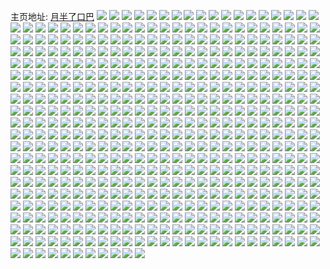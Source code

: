 主页地址: [月半了口巴](https://weibo.com/u/3217355702) 
![](https://wx4.sinaimg.cn/mw2000/bfc4f3b6ly1h9qj0pseq1j226f2wmx6r.jpg) 
![](https://wx4.sinaimg.cn/mw2000/bfc4f3b6ly1h9qj0bep7bj227k2yi1l0.jpg) 
![](https://wx4.sinaimg.cn/mw2000/bfc4f3b6ly1h9qj0ilsmkj223q2sznpf.jpg) 
![](https://wx4.sinaimg.cn/mw2000/bfc4f3b6ly1h9qj0uej9rj21xu2ldqv6.jpg) 
![](https://wx4.sinaimg.cn/mw2000/bfc4f3b6ly1h9pnjtxvplj22c03407wj.jpg) 
![](https://wx4.sinaimg.cn/mw2000/bfc4f3b6ly1h9m6dv9xklj22412td4qq.jpg) 
![](https://wx4.sinaimg.cn/mw2000/bfc4f3b6ly1h9m6du1yuwj22c02c0x6q.jpg) 
![](https://wx4.sinaimg.cn/mw2000/bfc4f3b6ly1h96za71wt4j22c0340npf.jpg) 
![](https://wx4.sinaimg.cn/mw2000/bfc4f3b6ly1h96za8ez8yj222b2r3u0x.jpg) 
![](https://wx4.sinaimg.cn/mw2000/bfc4f3b6ly1h96za7r7nbj21wy1wyhdt.jpg) 
![](https://wx4.sinaimg.cn/mw2000/bfc4f3b6ly1h96za9dysjj22c0340u0y.jpg) 
![](https://wx4.sinaimg.cn/mw2000/bfc4f3b6ly1h93l19wba2j228i2zd7wi.jpg) 
![](https://wx4.sinaimg.cn/mw2000/bfc4f3b6ly1h904emowpyj21tc2f5qv5.jpg) 
![](https://wx4.sinaimg.cn/mw2000/bfc4f3b6ly1h904eqp4xcj21iw216x6p.jpg) 
![](https://wx4.sinaimg.cn/mw2000/bfc4f3b6ly1h904es0zh0j22852yvkjm.jpg) 
![](https://wx4.sinaimg.cn/mw2000/bfc4f3b6ly1h904eod7awj21ah1pzkjl.jpg) 
![](https://wx4.sinaimg.cn/mw2000/bfc4f3b6ly1h904en91roj21oa28d1ii.jpg) 
![](https://wx4.sinaimg.cn/mw2000/bfc4f3b6ly1h904eljfgvj22c0340kjm.jpg) 
![](https://wx4.sinaimg.cn/mw2000/bfc4f3b6ly1h904epb1avj223l2sse82.jpg) 
![](https://wx4.sinaimg.cn/mw2000/bfc4f3b6ly1h904er3p5cj20yv0yvgwt.jpg) 
![](https://wx4.sinaimg.cn/mw2000/bfc4f3b6ly1h904et84f8j22672w9npe.jpg) 
![](https://wx4.sinaimg.cn/mw2000/bfc4f3b6ly1h8z12xncamj21yu2mgnpe.jpg) 
![](https://wx4.sinaimg.cn/mw2000/bfc4f3b6ly1h8z12wo2drj22c0340b2c.jpg) 
![](https://wx4.sinaimg.cn/mw2000/bfc4f3b6ly1h8z13du8roj22c02c0b2a.jpg) 
![](https://wx4.sinaimg.cn/mw2000/bfc4f3b6ly1h8z13cxzpcj22c0340kjm.jpg) 
![](https://wx4.sinaimg.cn/mw2000/bfc4f3b6ly1h8xwrmuftoj229r310kjn.jpg) 
![](https://wx4.sinaimg.cn/mw2000/bfc4f3b6ly1h8xwrqaydaj22732xgkjm.jpg) 
![](https://wx4.sinaimg.cn/mw2000/bfc4f3b6ly1h8xwrio6voj21l22437wh.jpg) 
![](https://wx4.sinaimg.cn/mw2000/bfc4f3b6ly1h8xwrt8w0xj225a2v27wi.jpg) 
![](https://wx4.sinaimg.cn/mw2000/bfc4f3b6ly1h8wadfnjb4j226y2x9kjo.jpg) 
![](https://wx4.sinaimg.cn/mw2000/bfc4f3b6ly1h8waeynp6sj228q2znu11.jpg) 
![](https://wx4.sinaimg.cn/mw2000/bfc4f3b6ly1h8wadp4b9rj227a2xpe84.jpg) 
![](https://wx4.sinaimg.cn/mw2000/bfc4f3b6ly1h8wadgs1rbj226x2x8e83.jpg) 
![](https://wx4.sinaimg.cn/mw2000/bfc4f3b6ly1h8wadnpzzfj228k2zf7wk.jpg) 
![](https://wx4.sinaimg.cn/mw2000/bfc4f3b6ly1h8wadhn3yvj223d2shu0x.jpg) 
![](https://wx4.sinaimg.cn/mw2000/bfc4f3b6ly1h8u96exfigj21tr2fo1ky.jpg) 
![](https://wx4.sinaimg.cn/mw2000/bfc4f3b6ly1h8u96gbjswj22c0340kjn.jpg) 
![](https://wx4.sinaimg.cn/mw2000/bfc4f3b6ly1h8u96lrr4xj21we2j7x6p.jpg) 
![](https://wx4.sinaimg.cn/mw2000/bfc4f3b6ly1h8u96j7hvjj21nj27dx6p.jpg) 
![](https://wx4.sinaimg.cn/mw2000/bfc4f3b6ly1h8u96ihd7kj222l2rh7wh.jpg) 
![](https://wx4.sinaimg.cn/mw2000/bfc4f3b6ly1h8u96hnc5kj22c0340kjn.jpg) 
![](https://wx4.sinaimg.cn/mw2000/bfc4f3b6ly1h8u96kubv2j22c03401l1.jpg) 
![](https://wx4.sinaimg.cn/mw2000/bfc4f3b6ly1h8u96o8ynyj21zv2ntnpe.jpg) 
![](https://wx4.sinaimg.cn/mw2000/bfc4f3b6ly1h8u96p545fj22c0340npe.jpg) 
![](https://wx4.sinaimg.cn/mw2000/bfc4f3b6ly1h8qfafj2fnj226d2wh1ky.jpg) 
![](https://wx4.sinaimg.cn/mw2000/bfc4f3b6ly1h8qf7g6l8dj22102pcu0x.jpg) 
![](https://wx4.sinaimg.cn/mw2000/bfc4f3b6ly1h8qf7hexrbj225a2v1qv5.jpg) 
![](https://wx4.sinaimg.cn/mw2000/bfc4f3b6ly1h8qfaddjurj225w2vv7wj.jpg) 
![](https://wx4.sinaimg.cn/mw2000/bfc4f3b6ly1h8qfa3mp2yj225b2v2hdt.jpg) 
![](https://wx4.sinaimg.cn/mw2000/bfc4f3b6ly1h8qfa8eelpj22c0340u0y.jpg) 
![](https://wx4.sinaimg.cn/mw2000/bfc4f3b6ly1h8qfa9uhuij226p2wxhdt.jpg) 
![](https://wx4.sinaimg.cn/mw2000/bfc4f3b6ly1h8qf7dsb4mj225s2vq4qq.jpg) 
![](https://wx4.sinaimg.cn/mw2000/bfc4f3b6ly1h8qf7a7yjhj22c0340e81.jpg) 
![](https://wx4.sinaimg.cn/mw2000/bfc4f3b6ly1h8qfailu74j225e2v7npd.jpg) 
![](https://wx4.sinaimg.cn/mw2000/bfc4f3b6ly1h8qfa5oc4pj22782xmu0x.jpg) 
![](https://wx4.sinaimg.cn/mw2000/bfc4f3b6ly1h8qfagwhctj21ih20mb29.jpg) 
![](https://wx4.sinaimg.cn/mw2000/bfc4f3b6ly1h8ol5yeefuj22c03401ky.jpg) 
![](https://wx4.sinaimg.cn/mw2000/bfc4f3b6ly1h8nj6updfxj22792xox6q.jpg) 
![](https://wx4.sinaimg.cn/mw2000/bfc4f3b6ly1h8nj6wonjbj22c0340b2b.jpg) 
![](https://wx4.sinaimg.cn/mw2000/bfc4f3b6ly1h8nj70dnxwj22c03407wj.jpg) 
![](https://wx4.sinaimg.cn/mw2000/bfc4f3b6ly1h8nj6yg30kj227o2y8e82.jpg) 
![](https://wx4.sinaimg.cn/mw2000/bfc4f3b6ly1h8nj6sviksj22122pe1ky.jpg) 
![](https://wx4.sinaimg.cn/mw2000/bfc4f3b6ly1h8mwrg73lpj22c03407wh.jpg) 
![](https://wx4.sinaimg.cn/mw2000/bfc4f3b6ly1h8mwrfhskfj222m2rh7wh.jpg) 
![](https://wx4.sinaimg.cn/mw2000/bfc4f3b6ly1h8mwre1busj21zn2ni1kx.jpg) 
![](https://wx4.sinaimg.cn/mw2000/bfc4f3b6ly1h8mwrequ2gj22122pg7wh.jpg) 
![](https://wx4.sinaimg.cn/mw2000/bfc4f3b6ly1h8k2kx57ngj21yf2m64qr.jpg) 
![](https://wx4.sinaimg.cn/mw2000/bfc4f3b6ly1h8k2kykr8kj22682wau0y.jpg) 
![](https://wx4.sinaimg.cn/mw2000/bfc4f3b6ly1h8k2kvbqlkj21t62f6u0y.jpg) 
![](https://wx4.sinaimg.cn/mw2000/bfc4f3b6ly1h8k2jqu31rj225t2vex6b.jpg) 
![](https://wx4.sinaimg.cn/mw2000/bfc4f3b6ly1h8k2k3p3wvj22722xj4qt.jpg) 
![](https://wx4.sinaimg.cn/mw2000/bfc4f3b6ly1h8k2kzzhxij225v2vunpf.jpg) 
![](https://wx4.sinaimg.cn/mw2000/bfc4f3b6ly1h8isosf8bpj229930chdt.jpg) 
![](https://wx4.sinaimg.cn/mw2000/bfc4f3b6ly1h8isorey1gj222p2rmnpd.jpg) 
![](https://wx4.sinaimg.cn/mw2000/bfc4f3b6ly1h8isou7hgvj22622w3e81.jpg) 
![](https://wx4.sinaimg.cn/mw2000/bfc4f3b6ly1h8isov9zydj223v2t51ky.jpg) 
![](https://wx4.sinaimg.cn/mw2000/bfc4f3b6ly1h8isom9uftj22c03404qq.jpg) 
![](https://wx4.sinaimg.cn/mw2000/bfc4f3b6ly1h8isokmapoj224a2tp4qq.jpg) 
![](https://wx4.sinaimg.cn/mw2000/bfc4f3b6ly1h8isotczfmj21wa2j14qp.jpg) 
![](https://wx4.sinaimg.cn/mw2000/bfc4f3b6ly1h8isopzb61j222e2r7kjm.jpg) 
![](https://wx4.sinaimg.cn/mw2000/bfc4f3b6ly1h8isowbbi4j22c03401kx.jpg) 
![](https://wx4.sinaimg.cn/mw2000/bfc4f3b6ly1h8isooaaifj21yw2mjb29.jpg) 
![](https://wx4.sinaimg.cn/mw2000/bfc4f3b6ly1h8isoxno27j22c0340npd.jpg) 
![](https://wx4.sinaimg.cn/mw2000/bfc4f3b6ly1h8isong6w5j21u82ga4qp.jpg) 
![](https://wx4.sinaimg.cn/mw2000/bfc4f3b6ly1h8h4rtyio4j227m2y54qp.jpg) 
![](https://wx4.sinaimg.cn/mw2000/bfc4f3b6ly1h8h4rwqwxdj22c03404qp.jpg) 
![](https://wx4.sinaimg.cn/mw2000/bfc4f3b6ly1h8h4rxij95j22c02c0hdt.jpg) 
![](https://wx4.sinaimg.cn/mw2000/bfc4f3b6ly1h8h4ruv4hqj223c2sg1f7.jpg) 
![](https://wx4.sinaimg.cn/mw2000/bfc4f3b6ly1h8h4rvn8tej22c03404qp.jpg) 
![](https://wx4.sinaimg.cn/mw2000/bfc4f3b6ly1h8h4ry7ba3j22c02c0kjl.jpg) 
![](https://wx4.sinaimg.cn/mw2000/bfc4f3b6ly1h8fext4f2fj21yo2m8x6p.jpg) 
![](https://wx4.sinaimg.cn/mw2000/bfc4f3b6ly1h8fexsh7voj21oz29ku0x.jpg) 
![](https://wx4.sinaimg.cn/mw2000/bfc4f3b6ly1h8dv8h9tdwj22c0340e82.jpg) 
![](https://wx4.sinaimg.cn/mw2000/bfc4f3b6ly1h8cxdexn4uj225c2v4qv6.jpg) 
![](https://wx4.sinaimg.cn/mw2000/bfc4f3b6ly1h8cxddysgwj2224224b2a.jpg) 
![](https://wx4.sinaimg.cn/mw2000/bfc4f3b6ly1h8cxdfr7uej221z2qnx6p.jpg) 
![](https://wx4.sinaimg.cn/mw2000/bfc4f3b6ly1h8cxdcyhgqj22c03407wj.jpg) 
![](https://wx4.sinaimg.cn/mw2000/bfc4f3b6ly1h8btkkl30qj22c02c0npe.jpg) 
![](https://wx4.sinaimg.cn/mw2000/bfc4f3b6ly1h8btkir7qtj22c0340u10.jpg) 
![](https://wx4.sinaimg.cn/mw2000/bfc4f3b6ly1h8aoal7lw7j22c0340kjm.jpg) 
![](https://wx4.sinaimg.cn/mw2000/bfc4f3b6ly1h8aoas0dldj22c0340u0y.jpg) 
![](https://wx4.sinaimg.cn/mw2000/bfc4f3b6ly1h8aoag89w6j22c0340x6q.jpg) 
![](https://wx4.sinaimg.cn/mw2000/bfc4f3b6ly1h8aoaosrl7j22c03407wi.jpg) 
![](https://wx4.sinaimg.cn/mw2000/bfc4f3b6ly1h8aoav77m3j223j2sqhdt.jpg) 
![](https://wx4.sinaimg.cn/mw2000/bfc4f3b6ly1h8aoax366zj22c02c0b29.jpg) 
![](https://wx4.sinaimg.cn/mw2000/bfc4f3b6ly1h879oel13kj21xb2kfhdu.jpg) 
![](https://wx4.sinaimg.cn/mw2000/bfc4f3b6ly1h879og4sn9j22282qy7wi.jpg) 
![](https://wx4.sinaimg.cn/mw2000/bfc4f3b6ly1h85p0hvcisj23402c0npe.jpg) 
![](https://wx4.sinaimg.cn/mw2000/bfc4f3b6ly1h85p0gxegdj227m2y5kjl.jpg) 
![](https://wx4.sinaimg.cn/mw2000/bfc4f3b6ly1h85p0jlp7uj22c0340e82.jpg) 
![](https://wx4.sinaimg.cn/mw2000/bfc4f3b6ly1h85p0iqkigj224f2tw4qq.jpg) 
![](https://wx4.sinaimg.cn/mw2000/bfc4f3b6ly1h85p0g2rr3j22c0340qv6.jpg) 
![](https://wx4.sinaimg.cn/mw2000/bfc4f3b6ly1h85p0l0v9sj221k2q3x6q.jpg) 
![](https://wx4.sinaimg.cn/mw2000/bfc4f3b6ly1h83c016dtnj21pe29vkjl.jpg) 
![](https://wx4.sinaimg.cn/mw2000/bfc4f3b6ly1h83c05m4ngj225e2v7u0x.jpg) 
![](https://wx4.sinaimg.cn/mw2000/bfc4f3b6ly1h83c03he4fj223m2stb29.jpg) 
![](https://wx4.sinaimg.cn/mw2000/bfc4f3b6ly1h83bzwaoijj22342s6u0x.jpg) 
![](https://wx4.sinaimg.cn/mw2000/bfc4f3b6ly1h82pq5nrydj22a631kx6p.jpg) 
![](https://wx4.sinaimg.cn/mw2000/bfc4f3b6ly1h82pq7bz8sj22c0340kjl.jpg) 
![](https://wx4.sinaimg.cn/mw2000/bfc4f3b6ly1h82pqau94aj22452tje81.jpg) 
![](https://wx4.sinaimg.cn/mw2000/bfc4f3b6ly1h82pqc3ssej229h30ne81.jpg) 
![](https://wx4.sinaimg.cn/mw2000/bfc4f3b6ly1h82ppyaa0zj221a2pp1kx.jpg) 
![](https://wx4.sinaimg.cn/mw2000/bfc4f3b6ly1h82pq9estlj22c0340x6p.jpg) 
![](https://wx4.sinaimg.cn/mw2000/bfc4f3b6ly1h82pq2g61kj21zg2n9b29.jpg) 
![](https://wx4.sinaimg.cn/mw2000/bfc4f3b6ly1h82pq1crbmj226c2wgu0x.jpg) 
![](https://wx4.sinaimg.cn/mw2000/bfc4f3b6ly1h82pq3z8svj2290300b29.jpg) 
![](https://wx4.sinaimg.cn/mw2000/bfc4f3b6ly1h82ppzhwsbj22c03401kx.jpg) 
![](https://wx4.sinaimg.cn/mw2000/bfc4f3b6ly1h82pqfbz96j229v315e81.jpg) 
![](https://wx4.sinaimg.cn/mw2000/bfc4f3b6ly1h82pqidbr3j22c0340b2a.jpg) 
![](https://wx4.sinaimg.cn/mw2000/bfc4f3b6ly1h7viqpztvpj22c0340x6q.jpg) 
![](https://wx4.sinaimg.cn/mw2000/bfc4f3b6ly1h7viq81mn5j22882yyx6p.jpg) 
![](https://wx4.sinaimg.cn/mw2000/bfc4f3b6ly1h7viqgsrl0j22c0340x6q.jpg) 
![](https://wx4.sinaimg.cn/mw2000/bfc4f3b6ly1h7viqvow44j222f2r8kjm.jpg) 
![](https://wx4.sinaimg.cn/mw2000/bfc4f3b6ly1h7vir5mwsgj22c0340kjn.jpg) 
![](https://wx4.sinaimg.cn/mw2000/bfc4f3b6ly1h7vird1wd8j21qi2bc4qq.jpg) 
![](https://wx4.sinaimg.cn/mw2000/bfc4f3b6ly1h7uexr810bj22c02c0npe.jpg) 
![](https://wx4.sinaimg.cn/mw2000/bfc4f3b6ly1h7tel19c1mj22c03407wi.jpg) 
![](https://wx4.sinaimg.cn/mw2000/bfc4f3b6ly1h7tel310eqj21rq2cyu0x.jpg) 
![](https://wx4.sinaimg.cn/mw2000/bfc4f3b6ly1h7tekzg71jj20k00zkn24.jpg) 
![](https://wx4.sinaimg.cn/mw2000/bfc4f3b6ly1h7tekyv0w1j22c0340u0x.jpg) 
![](https://wx4.sinaimg.cn/mw2000/bfc4f3b6ly1h7r0q54xuuj229g30le49.jpg) 
![](https://wx4.sinaimg.cn/mw2000/bfc4f3b6ly1h7pjkri1flj21wh2jbnpf.jpg) 
![](https://wx4.sinaimg.cn/mw2000/bfc4f3b6ly1h7njj3qp6tj222e2r7kjl.jpg) 
![](https://wx4.sinaimg.cn/mw2000/bfc4f3b6ly1h7njiyhvkoj21z22mrhdt.jpg) 
![](https://wx4.sinaimg.cn/mw2000/bfc4f3b6ly1h7njixmpypj21op28xu0x.jpg) 
![](https://wx4.sinaimg.cn/mw2000/bfc4f3b6ly1h7njj1zohhj225c2v4qv6.jpg) 
![](https://wx4.sinaimg.cn/mw2000/bfc4f3b6ly1h7njiwsg5cj21fa1wdqo5.jpg) 
![](https://wx4.sinaimg.cn/mw2000/bfc4f3b6ly1h7njj32704j228r2zo4qr.jpg) 
![](https://wx4.sinaimg.cn/mw2000/bfc4f3b6ly1h7njjb2gbdj221b2pre83.jpg) 
![](https://wx4.sinaimg.cn/mw2000/bfc4f3b6ly1h7njj7st3bj2295307qv5.jpg) 
![](https://wx4.sinaimg.cn/mw2000/bfc4f3b6ly1h7njj9vsj1j228i2zcu0y.jpg) 
![](https://wx4.sinaimg.cn/mw2000/bfc4f3b6ly1h7njj5cm4aj21xg2klu0x.jpg) 
![](https://wx4.sinaimg.cn/mw2000/bfc4f3b6ly1h7njiznykgj22c03404qr.jpg) 
![](https://wx4.sinaimg.cn/mw2000/bfc4f3b6ly1h7njj4mph0j21x72k9hdt.jpg) 
![](https://wx4.sinaimg.cn/mw2000/bfc4f3b6ly1h7njj8u0p2j221g2pxb2a.jpg) 
![](https://wx4.sinaimg.cn/mw2000/bfc4f3b6ly1h7njj14bwsj224v2uhe82.jpg) 
![](https://wx4.sinaimg.cn/mw2000/bfc4f3b6ly1h7njj6sptmj228o2zkx6q.jpg) 
![](https://wx4.sinaimg.cn/mw2000/bfc4f3b6ly1h7l89e24uvj222j2rd7wh.jpg) 
![](https://wx4.sinaimg.cn/mw2000/bfc4f3b6ly1h7k69w8q26j227e2xv4qq.jpg) 
![](https://wx4.sinaimg.cn/mw2000/bfc4f3b6ly1h7k69yegyrj21zg2n9b29.jpg) 
![](https://wx4.sinaimg.cn/mw2000/bfc4f3b6ly1h7k6a025ccj22c0340npe.jpg) 
![](https://wx4.sinaimg.cn/mw2000/bfc4f3b6ly1h7k69ulcl9j22c0340x6p.jpg) 
![](https://wx4.sinaimg.cn/mw2000/bfc4f3b6ly1h7k69xjy8yj22c0340qv5.jpg) 
![](https://wx4.sinaimg.cn/mw2000/bfc4f3b6ly1h7garsvma4j225e2v6kjn.jpg) 
![](https://wx4.sinaimg.cn/mw2000/bfc4f3b6ly1h7garveafsj220l2osnpf.jpg) 
![](https://wx4.sinaimg.cn/mw2000/bfc4f3b6ly1h7gartyy7cj21b01b014i.jpg) 
![](https://wx4.sinaimg.cn/mw2000/bfc4f3b6ly1h7garwt8zgj223w2t61h4.jpg) 
![](https://wx4.sinaimg.cn/mw2000/bfc4f3b6ly1h7gavkzsizj21131a1439.jpg) 
![](https://wx4.sinaimg.cn/mw2000/bfc4f3b6ly1h7garxdszvj21h51h5kjl.jpg) 
![](https://wx4.sinaimg.cn/mw2000/bfc4f3b6ly1h7e6me8l3zj22c02c0e82.jpg) 
![](https://wx4.sinaimg.cn/mw2000/bfc4f3b6ly1h7c3zmazc1j22mj1yw7wh.jpg) 
![](https://wx4.sinaimg.cn/mw2000/bfc4f3b6ly1h6nn556erij22c02c0hdu.jpg) 
![](https://wx4.sinaimg.cn/mw2000/bfc4f3b6ly1h6nn56cltdj221m2q6x6p.jpg) 
![](https://wx4.sinaimg.cn/mw2000/bfc4f3b6ly1h6mnxcdr6vj22c02c0kjm.jpg) 
![](https://wx4.sinaimg.cn/mw2000/bfc4f3b6ly1h6mnxejub2j22202qo7wi.jpg) 
![](https://wx4.sinaimg.cn/mw2000/bfc4f3b6ly1h6j073woddj220c2og7wi.jpg) 
![](https://wx4.sinaimg.cn/mw2000/bfc4f3b6ly1h6j074qbesj22c0340nm2.jpg) 
![](https://wx4.sinaimg.cn/mw2000/bfc4f3b6ly1h6i0th0b7hj22c03404qr.jpg) 
![](https://wx4.sinaimg.cn/mw2000/bfc4f3b6ly1h6i0td423bj20qn0zj7ah.jpg) 
![](https://wx4.sinaimg.cn/mw2000/bfc4f3b6ly1h6i0tf99poj22892z0u0x.jpg) 
![](https://wx4.sinaimg.cn/mw2000/bfc4f3b6ly1h6i0tk4gs3j22c03404qq.jpg) 
![](https://wx4.sinaimg.cn/mw2000/bfc4f3b6ly1h6i0te0s2fj22c0340e82.jpg) 
![](https://wx4.sinaimg.cn/mw2000/bfc4f3b6ly1h6i0timrjqj22c0340e82.jpg) 
![](https://wx4.sinaimg.cn/mw2000/bfc4f3b6ly1h6gxxrxwjxj22c0340qv7.jpg) 
![](https://wx4.sinaimg.cn/mw2000/bfc4f3b6ly1h6gxxtbw34j22c0340b2a.jpg) 
![](https://wx4.sinaimg.cn/mw2000/bfc4f3b6ly1h6gxxuf1blj224q2ubkjl.jpg) 
![](https://wx4.sinaimg.cn/mw2000/bfc4f3b6ly1h6gxxvb2skj22422tfe81.jpg) 
![](https://wx4.sinaimg.cn/mw2000/bfc4f3b6ly1h6gxxwc4snj227h2xz7wi.jpg) 
![](https://wx4.sinaimg.cn/mw2000/bfc4f3b6ly1h6gxxxjq6rj22c03407wi.jpg) 
![](https://wx4.sinaimg.cn/mw2000/bfc4f3b6ly1h6gxy04o8ej22c0340x6q.jpg) 
![](https://wx4.sinaimg.cn/mw2000/bfc4f3b6ly1h6gxxypq8nj22c0340u0x.jpg) 
![](https://wx4.sinaimg.cn/mw2000/bfc4f3b6ly1h6gxxp64ldj22702xcqv5.jpg) 
![](https://wx4.sinaimg.cn/mw2000/bfc4f3b6ly1h6ef3a1emmj22c02c0hdu.jpg) 
![](https://wx4.sinaimg.cn/mw2000/bfc4f3b6ly1h6am0b3puej224g2tyu0x.jpg) 
![](https://wx4.sinaimg.cn/mw2000/bfc4f3b6ly1h6am0cex4fj22422tfkjm.jpg) 
![](https://wx4.sinaimg.cn/mw2000/bfc4f3b6ly1h69n0fsqb0j22c02c0kjm.jpg) 
![](https://wx4.sinaimg.cn/mw2000/bfc4f3b6ly1h69n0dio9jj22c02c0qv6.jpg) 
![](https://wx4.sinaimg.cn/mw2000/bfc4f3b6ly1h65xt6x2a6j227f2xwkjl.jpg) 
![](https://wx4.sinaimg.cn/mw2000/bfc4f3b6ly1h65xt8v7lgj222p2rl7wh.jpg) 
![](https://wx4.sinaimg.cn/mw2000/bfc4f3b6ly1h65xt80bmwj22c0340u0x.jpg) 
![](https://wx4.sinaimg.cn/mw2000/bfc4f3b6ly1h65xt64uukj22512up4qq.jpg) 
![](https://wx4.sinaimg.cn/mw2000/bfc4f3b6ly1h62qr9h2e4j228g2z9gzc.jpg) 
![](https://wx4.sinaimg.cn/mw2000/bfc4f3b6ly1h61v73k6x2j21hw1zvtiy.jpg) 
![](https://wx4.sinaimg.cn/mw2000/bfc4f3b6ly1h61v717t24j21o0280dwj.jpg) 
![](https://wx4.sinaimg.cn/mw2000/bfc4f3b6ly1h5x1zqm4hjj21ol1ol7wh.jpg) 
![](https://wx4.sinaimg.cn/mw2000/bfc4f3b6ly1h5x1zrj0ktj226l2wte82.jpg) 
![](https://wx4.sinaimg.cn/mw2000/bfc4f3b6ly1h5t48fii3tj229930ce82.jpg) 
![](https://wx4.sinaimg.cn/mw2000/bfc4f3b6ly1h5qwhgf440j22c02c0b2a.jpg) 
![](https://wx4.sinaimg.cn/mw2000/bfc4f3b6ly1h5npyoq5gaj228b2zgu0x.jpg) 
![](https://wx4.sinaimg.cn/mw2000/bfc4f3b6ly1h5npybihqlj22c0340hdv.jpg) 
![](https://wx4.sinaimg.cn/mw2000/bfc4f3b6ly1h5npytknpvj21uv2h5u0x.jpg) 
![](https://wx4.sinaimg.cn/mw2000/bfc4f3b6ly1h5npymdmscj21z92nc1kz.jpg) 
![](https://wx4.sinaimg.cn/mw2000/bfc4f3b6ly1h5npyhu3q6j21so2e8b2a.jpg) 
![](https://wx4.sinaimg.cn/mw2000/bfc4f3b6ly1h5npypxpa9j22c034lb2a.jpg) 
![](https://wx4.sinaimg.cn/mw2000/bfc4f3b6ly1h5npyl58ikj21us2hju0y.jpg) 
![](https://wx4.sinaimg.cn/mw2000/bfc4f3b6ly1h5npyusqj2j22c0340npe.jpg) 
![](https://wx4.sinaimg.cn/mw2000/bfc4f3b6ly1h5npyr8nxpj226p2wyhdv.jpg) 
![](https://wx4.sinaimg.cn/mw2000/bfc4f3b6ly1h5npyfbrn9j22c03401kz.jpg) 
![](https://wx4.sinaimg.cn/mw2000/bfc4f3b6ly1h5npynvsomj21yd2mce83.jpg) 
![](https://wx4.sinaimg.cn/mw2000/bfc4f3b6ly1h5npygqrk1j220x2p8e81.jpg) 
![](https://wx4.sinaimg.cn/mw2000/bfc4f3b6ly1h5npyjkrqdj22c03407wk.jpg) 
![](https://wx4.sinaimg.cn/mw2000/bfc4f3b6ly1h5npysdnmxj22c0340qv6.jpg) 
![](https://wx4.sinaimg.cn/mw2000/bfc4f3b6ly1h5npydkx2hj22c03407wk.jpg) 
![](https://wx4.sinaimg.cn/mw2000/bfc4f3b6ly1h5mna7efhtj22c03404qs.jpg) 
![](https://wx4.sinaimg.cn/mw2000/bfc4f3b6ly1h5mnaa9difj22c0340qv6.jpg) 
![](https://wx4.sinaimg.cn/mw2000/bfc4f3b6ly1h5mna047ovj21x92kckjl.jpg) 
![](https://wx4.sinaimg.cn/mw2000/bfc4f3b6ly1h5mna5ztmaj228j2zeb2c.jpg) 
![](https://wx4.sinaimg.cn/mw2000/bfc4f3b6ly1h5mna0wmltj22vk25ne82.jpg) 
![](https://wx4.sinaimg.cn/mw2000/bfc4f3b6ly1h5mna43di0j22b432thdw.jpg) 
![](https://wx4.sinaimg.cn/mw2000/bfc4f3b6ly1h5mn9zeewkj22c0340qv7.jpg) 
![](https://wx4.sinaimg.cn/mw2000/bfc4f3b6ly1h5mna4ocidj20xc192nnf.jpg) 
![](https://wx4.sinaimg.cn/mw2000/bfc4f3b6ly1h5mna99f1yj220a2oeb2b.jpg) 
![](https://wx4.sinaimg.cn/mw2000/bfc4f3b6ly1h5mn9xascoj22c0340kjp.jpg) 
![](https://wx4.sinaimg.cn/mw2000/bfc4f3b6ly1h5mn9v6syyj223n2su7wi.jpg) 
![](https://wx4.sinaimg.cn/mw2000/bfc4f3b6ly1h5mna2b9abj22c0340u0z.jpg) 
![](https://wx4.sinaimg.cn/mw2000/bfc4f3b6ly1h5ejh24ma3j22c0340x6q.jpg) 
![](https://wx4.sinaimg.cn/mw2000/bfc4f3b6ly1h5ejh0jctlj22c0340x6q.jpg) 
![](https://wx4.sinaimg.cn/mw2000/bfc4f3b6ly1h5d5t5k913j22c0340hdu.jpg) 
![](https://wx4.sinaimg.cn/mw2000/bfc4f3b6ly1h5d5t2g1hbj21ry2da7wh.jpg) 
![](https://wx4.sinaimg.cn/mw2000/bfc4f3b6ly1h5d5tb010oj22c0340b2a.jpg) 
![](https://wx4.sinaimg.cn/mw2000/bfc4f3b6ly1h5d5t0h1r6j21tg2f9npd.jpg) 
![](https://wx4.sinaimg.cn/mw2000/bfc4f3b6ly1h5d5tfo8ayj22c02c0npe.jpg) 
![](https://wx4.sinaimg.cn/mw2000/bfc4f3b6ly1h5d5t7r8laj21jr22chdt.jpg) 
![](https://wx4.sinaimg.cn/mw2000/bfc4f3b6ly1h5623hhn0wj22c03407wi.jpg) 
![](https://wx4.sinaimg.cn/mw2000/bfc4f3b6ly1h5623d9c64j22c0340qv6.jpg) 
![](https://wx4.sinaimg.cn/mw2000/bfc4f3b6ly1h5623emxe0j22c03407wh.jpg) 
![](https://wx4.sinaimg.cn/mw2000/bfc4f3b6ly1h5623fyvxmj229b30fqv5.jpg) 
![](https://wx4.sinaimg.cn/mw2000/bfc4f3b6ly1h50ft980ebj21r72c9kjm.jpg) 
![](https://wx4.sinaimg.cn/mw2000/bfc4f3b6ly1h50ftsnj9jj229u3144qt.jpg) 
![](https://wx4.sinaimg.cn/mw2000/bfc4f3b6ly1h50ftbi4t6j21w22iqhdv.jpg) 
![](https://wx4.sinaimg.cn/mw2000/bfc4f3b6ly1h50ftnusbej22682wr1l1.jpg) 
![](https://wx4.sinaimg.cn/mw2000/bfc4f3b6ly1h50fufeoiej21u22g4u0y.jpg) 
![](https://wx4.sinaimg.cn/mw2000/bfc4f3b6ly1h50ftj32szj228k2zp4qt.jpg) 
![](https://wx4.sinaimg.cn/mw2000/bfc4f3b6ly1h4z4ae5tevj2290300kjo.jpg) 
![](https://wx4.sinaimg.cn/mw2000/bfc4f3b6ly1h4z4akvy0bj22c0340u0y.jpg) 
![](https://wx4.sinaimg.cn/mw2000/bfc4f3b6ly1h4z49thf1pj22c034lx6r.jpg) 
![](https://wx4.sinaimg.cn/mw2000/bfc4f3b6ly1h4z49za121j21w32is1kz.jpg) 
![](https://wx4.sinaimg.cn/mw2000/bfc4f3b6ly1h4z4aqsyzmj22c0340npf.jpg) 
![](https://wx4.sinaimg.cn/mw2000/bfc4f3b6ly1h4z4a6hezgj227f2xwx6q.jpg) 
![](https://wx4.sinaimg.cn/mw2000/bfc4f3b6ly1h4opyaq1wjj21wm2jie82.jpg) 
![](https://wx4.sinaimg.cn/mw2000/bfc4f3b6ly1h4oq25zaogj22c0340hdw.jpg) 
![](https://wx4.sinaimg.cn/mw2000/bfc4f3b6ly1h4oq24a6ldj22722xfqv6.jpg) 
![](https://wx4.sinaimg.cn/mw2000/bfc4f3b6ly1h4oq2789oqj21yw2jab2a.jpg) 
![](https://wx4.sinaimg.cn/mw2000/bfc4f3b6ly1h4msszcc5oj220c2p5hdt.jpg) 
![](https://wx4.sinaimg.cn/mw2000/bfc4f3b6ly1h4mssybqklj22r822fb18.jpg) 
![](https://wx4.sinaimg.cn/mw2000/bfc4f3b6ly1h4mst021yqj220o2pfe81.jpg) 
![](https://wx4.sinaimg.cn/mw2000/bfc4f3b6ly1h4mssws7k3j214y1ilk3i.jpg) 
![](https://wx4.sinaimg.cn/mw2000/bfc4f3b6ly1h4mssxq09ij21zp2p9u0x.jpg) 
![](https://wx4.sinaimg.cn/mw2000/bfc4f3b6ly1h4mstj4l5lj21lb24fh78.jpg) 
![](https://wx4.sinaimg.cn/mw2000/bfc4f3b6ly1h4lnkzxs3lj21wg2j9x6p.jpg) 
![](https://wx4.sinaimg.cn/mw2000/bfc4f3b6ly1h4lnkymeglj22652w74qr.jpg) 
![](https://wx4.sinaimg.cn/mw2000/bfc4f3b6ly1h4lnl18m13j221y2qmkjl.jpg) 
![](https://wx4.sinaimg.cn/mw2000/bfc4f3b6ly1h4k7nxyvdbj227z27zu0x.jpg) 
![](https://wx4.sinaimg.cn/mw2000/bfc4f3b6ly1h4j0cmvdhlj2294306e83.jpg) 
![](https://wx4.sinaimg.cn/mw2000/bfc4f3b6ly1h4j0clhneoj21x02k0e83.jpg) 
![](https://wx4.sinaimg.cn/mw2000/bfc4f3b6ly1h4huzwr1dsj22862yw1ky.jpg) 
![](https://wx4.sinaimg.cn/mw2000/bfc4f3b6ly1h4h5hc8g2yj22012o1kjn.jpg) 
![](https://wx4.sinaimg.cn/mw2000/bfc4f3b6ly1h4h5hdi365j21uv2h5e82.jpg) 
![](https://wx4.sinaimg.cn/mw2000/bfc4f3b6ly1h4h5h983gqj22c0340x6r.jpg) 
![](https://wx4.sinaimg.cn/mw2000/bfc4f3b6ly1h4h5hfdovmj21z02monpe.jpg) 
![](https://wx4.sinaimg.cn/mw2000/bfc4f3b6ly1h4az01nnhqj22ah31zqv7.jpg) 
![](https://wx4.sinaimg.cn/mw2000/bfc4f3b6ly1h4az02lqjgj222w2rvhdu.jpg) 
![](https://wx4.sinaimg.cn/mw2000/bfc4f3b6ly1h4az040xlrj22c0340e83.jpg) 
![](https://wx4.sinaimg.cn/mw2000/bfc4f3b6ly1h4ayzzkxdxj221b2q5hdu.jpg) 
![](https://wx4.sinaimg.cn/mw2000/bfc4f3b6ly1h49ucvmu9yj228p28p4qq.jpg) 
![](https://wx4.sinaimg.cn/mw2000/bfc4f3b6ly1h48poo1a1dj22c02c0x6p.jpg) 
![](https://wx4.sinaimg.cn/mw2000/bfc4f3b6ly1h48pop2zpbj22c02c0qv5.jpg) 
![](https://wx4.sinaimg.cn/mw2000/bfc4f3b6ly1h440xid1daj223g23g1ky.jpg) 
![](https://wx4.sinaimg.cn/mw2000/bfc4f3b6ly1h440xk765dj2292292kjl.jpg) 
![](https://wx4.sinaimg.cn/mw2000/bfc4f3b6ly1h440xj9r6sj22c02c04qq.jpg) 
![](https://wx4.sinaimg.cn/mw2000/bfc4f3b6ly1h440xkuygpj222x22xe81.jpg) 
![](https://wx4.sinaimg.cn/mw2000/bfc4f3b6ly1h41yfjzb47j2296296b2a.jpg) 
![](https://wx4.sinaimg.cn/mw2000/bfc4f3b6ly1h40vh6l9s9j225n2vwb2a.jpg) 
![](https://wx4.sinaimg.cn/mw2000/bfc4f3b6ly1h40vh9r0v0j21yn2mxb2a.jpg) 
![](https://wx4.sinaimg.cn/mw2000/bfc4f3b6ly1h3zqkqquz1j22c0340kjm.jpg) 
![](https://wx4.sinaimg.cn/mw2000/bfc4f3b6ly1h3xb6gcbl9j22c0340x6q.jpg) 
![](https://wx4.sinaimg.cn/mw2000/bfc4f3b6ly1h3xb6i1kapj22c0340u0y.jpg) 
![](https://wx4.sinaimg.cn/mw2000/bfc4f3b6ly1h3xb6j6xvtj223n2sv7wi.jpg) 
![](https://wx4.sinaimg.cn/mw2000/bfc4f3b6ly1h3xb6faxq3j225o2vknpe.jpg) 
![](https://wx4.sinaimg.cn/mw2000/bfc4f3b6ly1h3w8gn6otaj22c02c0kjl.jpg) 
![](https://wx4.sinaimg.cn/mw2000/bfc4f3b6ly1h3w8glypgsj226n26nkjl.jpg) 
![](https://wx4.sinaimg.cn/mw2000/bfc4f3b6ly1h3uww2392pj22672677wi.jpg) 
![](https://wx4.sinaimg.cn/mw2000/bfc4f3b6ly1h3uww13jt8j21ys2meb29.jpg) 
![](https://wx4.sinaimg.cn/mw2000/bfc4f3b6ly1h3uwwwnhqqj22c02c0kjl.jpg) 
![](https://wx4.sinaimg.cn/mw2000/bfc4f3b6ly1h3tr0yuqqrj21pm2ag1ky.jpg) 
![](https://wx4.sinaimg.cn/mw2000/bfc4f3b6ly1h3tr0xk4c3j21tq2fm1l0.jpg) 
![](https://wx4.sinaimg.cn/mw2000/bfc4f3b6ly1h3sqkpja82j22c02c0qv6.jpg) 
![](https://wx4.sinaimg.cn/mw2000/bfc4f3b6ly1h3sqkrsuecj21j71j74qp.jpg) 
![](https://wx4.sinaimg.cn/mw2000/bfc4f3b6ly1h3sqkt9akfj22c02c0x6q.jpg) 
![](https://wx4.sinaimg.cn/mw2000/bfc4f3b6ly1h3sqkn8gbtj22bq33mx6q.jpg) 
![](https://wx4.sinaimg.cn/mw2000/bfc4f3b6ly1h3sqkqspspj22c02c0b2a.jpg) 
![](https://wx4.sinaimg.cn/mw2000/bfc4f3b6ly1h3sqko9npzj220m2ou4qq.jpg) 
![](https://wx4.sinaimg.cn/mw2000/bfc4f3b6ly1h3p2g32s5oj22c02c0qv6.jpg) 
![](https://wx4.sinaimg.cn/mw2000/bfc4f3b6ly1h3mrhnesarj22c0340kjm.jpg) 
![](https://wx4.sinaimg.cn/mw2000/bfc4f3b6ly1h3mrhodbkaj22c02c0u0x.jpg) 
![](https://wx4.sinaimg.cn/mw2000/bfc4f3b6ly1h3mrhmanjwj22c02c0x6p.jpg) 
![](https://wx4.sinaimg.cn/mw2000/bfc4f3b6ly1h3lo1lme40j226m2wuqv6.jpg) 
![](https://wx4.sinaimg.cn/mw2000/bfc4f3b6ly1h3lo1jg68mj21n426tnpe.jpg) 
![](https://wx4.sinaimg.cn/mw2000/bfc4f3b6ly1h3lo1ruv1wj22c02c0hdu.jpg) 
![](https://wx4.sinaimg.cn/mw2000/bfc4f3b6ly1h3lo1ni9bbj22692wcb2b.jpg) 
![](https://wx4.sinaimg.cn/mw2000/bfc4f3b6ly1h3lo1qhfdzj221t2qeb2c.jpg) 
![](https://wx4.sinaimg.cn/mw2000/bfc4f3b6ly1h3lo1h2couj22c02c07wi.jpg) 
![](https://wx4.sinaimg.cn/mw2000/bfc4f3b6ly1h3ktbn9m1lj22c02c07wi.jpg) 
![](https://wx4.sinaimg.cn/mw2000/bfc4f3b6ly1h3h6kdzrlfj22c02c0npe.jpg) 
![](https://wx4.sinaimg.cn/mw2000/bfc4f3b6ly1h3h6k9295dj22a831nnpe.jpg) 
![](https://wx4.sinaimg.cn/mw2000/bfc4f3b6ly1h38u7oc7ivj22yv29cnpd.jpg) 
![](https://wx4.sinaimg.cn/mw2000/bfc4f3b6ly1h38u7n55ibj22y027ix6p.jpg) 
![](https://wx4.sinaimg.cn/mw2000/bfc4f3b6ly1h34oc3f2zpj21sv2evhdt.jpg) 
![](https://wx4.sinaimg.cn/mw2000/bfc4f3b6ly1h33mtqmqejj22c0340hdv.jpg) 
![](https://wx4.sinaimg.cn/mw2000/bfc4f3b6ly1h33mtphtetj22c0340hdu.jpg) 
![](https://wx4.sinaimg.cn/mw2000/bfc4f3b6ly1h33mtndehnj21vw2ijkjl.jpg) 
![](https://wx4.sinaimg.cn/mw2000/bfc4f3b6ly1h33mtobqu4j22b22b21ky.jpg) 
![](https://wx4.sinaimg.cn/mw2000/bfc4f3b6ly1h326vhf8npj22c0340npf.jpg) 
![](https://wx4.sinaimg.cn/mw2000/bfc4f3b6ly1h326vqrm7fj22132pgnpe.jpg) 
![](https://wx4.sinaimg.cn/mw2000/bfc4f3b6ly1h326vmnd38j22c0340x6r.jpg) 
![](https://wx4.sinaimg.cn/mw2000/bfc4f3b6ly1h30qup2f82j22ar32dqv5.jpg) 
![](https://wx4.sinaimg.cn/mw2000/bfc4f3b6ly1h2zkoreti5j22872yxe83.jpg) 
![](https://wx4.sinaimg.cn/mw2000/bfc4f3b6ly1h2zkosr0uyj22c02c0kjm.jpg) 
![](https://wx4.sinaimg.cn/mw2000/bfc4f3b6ly1h2v89prrqlj22c02c0x6p.jpg) 
![](https://wx4.sinaimg.cn/mw2000/bfc4f3b6ly1h2to05gzk1j21yo2n4npd.jpg) 
![](https://wx4.sinaimg.cn/mw2000/bfc4f3b6ly1h2rkqrbtg5j213g1glqrz.jpg) 
![](https://wx4.sinaimg.cn/mw2000/bfc4f3b6ly1h2rkqqd23qj21zl2ngx6p.jpg) 
![](https://wx4.sinaimg.cn/mw2000/bfc4f3b6ly1h2nzpalk5nj221g2q6x6q.jpg) 
![](https://wx4.sinaimg.cn/mw2000/bfc4f3b6ly1h2nzpclaakj21wm2jhe83.jpg) 
![](https://wx4.sinaimg.cn/mw2000/bfc4f3b6ly1h2nzp9gtatj21uy2hkkjm.jpg) 
![](https://wx4.sinaimg.cn/mw2000/bfc4f3b6ly1h2nzpbfbgdj21kg23hqv5.jpg) 
![](https://wx4.sinaimg.cn/mw2000/bfc4f3b6ly1h2m70x71htj2207207b29.jpg) 
![](https://wx4.sinaimg.cn/mw2000/bfc4f3b6ly1h2m70xxdtnj21tz2fzb29.jpg) 
![](https://wx4.sinaimg.cn/mw2000/bfc4f3b6ly1h2l02bvk1qj221t2qfb2b.jpg) 
![](https://wx4.sinaimg.cn/mw2000/bfc4f3b6ly1h2l02a9qs7j224l2u4e83.jpg) 
![](https://wx4.sinaimg.cn/mw2000/bfc4f3b6ly1h2l02dtne1j22c0340x6r.jpg) 
![](https://wx4.sinaimg.cn/mw2000/bfc4f3b6ly1h2l02f0yblj223y2t9qv5.jpg) 
![](https://wx4.sinaimg.cn/mw2000/bfc4f3b6ly1h2hdmr49akj228w2zv1ky.jpg) 
![](https://wx4.sinaimg.cn/mw2000/bfc4f3b6ly1h2a4pgg4huj225v25vnpd.jpg) 
![](https://wx4.sinaimg.cn/mw2000/bfc4f3b6ly1h1l4k18nq7j21lp1lpwwc.jpg) 
![](https://wx4.sinaimg.cn/mw2000/bfc4f3b6ly1h1jor4obasj20lt0ltdqb.jpg) 
![](https://wx4.sinaimg.cn/mw2000/bfc4f3b6ly1h1iin2ep9zj21wc2j4u0y.jpg) 
![](https://wx4.sinaimg.cn/mw2000/bfc4f3b6ly1h1iin8f0k5j22252que83.jpg) 
![](https://wx4.sinaimg.cn/mw2000/bfc4f3b6ly1h1iin40kwij22232qs1l0.jpg) 
![](https://wx4.sinaimg.cn/mw2000/bfc4f3b6ly1h1iin5rcdtj22c0340x6s.jpg) 
![](https://wx4.sinaimg.cn/mw2000/bfc4f3b6ly1h1iin76fxzj21qx2bwx6q.jpg) 
![](https://wx4.sinaimg.cn/mw2000/bfc4f3b6ly1h1iin12640j22c0340u11.jpg) 
![](https://wx4.sinaimg.cn/mw2000/bfc4f3b6ly1h1iince650j22c0340b2d.jpg) 
![](https://wx4.sinaimg.cn/mw2000/bfc4f3b6ly1h1iinf0qnsj22c0340e84.jpg) 
![](https://wx4.sinaimg.cn/mw2000/bfc4f3b6ly1h1iina59m8j22c0340npg.jpg) 
![](https://wx4.sinaimg.cn/mw2000/bfc4f3b6ly1h182rvbsdnj22c02c07wj.jpg) 
![](https://wx4.sinaimg.cn/mw2000/bfc4f3b6ly1h0xvwhpc0aj21tp1tp7r1.jpg) 
![](https://wx4.sinaimg.cn/mw2000/bfc4f3b6ly1h0xvwiba2uj21q31q3wry.jpg) 
![](https://wx4.sinaimg.cn/mw2000/bfc4f3b6ly1h09mzytlfvj225u25u7wh.jpg) 
![](https://wx4.sinaimg.cn/mw2000/bfc4f3b6ly1h09mzzd1w5j21a50ymwrc.jpg) 
![](https://wx4.sinaimg.cn/mw2000/bfc4f3b6ly1h09n005ojqj22c02c07wi.jpg) 
![](https://wx4.sinaimg.cn/mw2000/bfc4f3b6ly1h09n00z6qsj221w21wb29.jpg) 
![](https://wx4.sinaimg.cn/mw2000/bfc4f3b6ly1h09n01oexvj226c26ckjl.jpg) 
![](https://wx4.sinaimg.cn/mw2000/bfc4f3b6ly1h04iwzlg92j23ui2lpe82.jpg) 
![](https://wx4.sinaimg.cn/mw2000/bfc4f3b6ly1h04iwwj4q7j22c02c0b29.jpg) 
![](https://wx4.sinaimg.cn/mw2000/bfc4f3b6ly1h04ix32g8dj223l2sshdt.jpg) 
![](https://wx4.sinaimg.cn/mw2000/bfc4f3b6ly1h02onojluqj224i2u0npf.jpg) 
![](https://wx4.sinaimg.cn/mw2000/bfc4f3b6ly1h02onr4ifaj21hs1djb0q.jpg) 
![](https://wx4.sinaimg.cn/mw2000/bfc4f3b6ly1h02onj3i9yj225v25vnpd.jpg) 
![](https://wx4.sinaimg.cn/mw2000/bfc4f3b6ly1h01hm2bhw1j227n27nqv6.jpg) 
![](https://wx4.sinaimg.cn/mw2000/bfc4f3b6ly1h00g2vq0hcj22202qo1l0.jpg) 
![](https://wx4.sinaimg.cn/mw2000/bfc4f3b6ly1h00g2hbi8rj22am325e82.jpg) 
![](https://wx4.sinaimg.cn/mw2000/bfc4f3b6ly1h00g30k2cjj224f2twe82.jpg) 
![](https://wx4.sinaimg.cn/mw2000/bfc4f3b6ly1h00g1tu08aj21pg29xu0y.jpg) 
![](https://wx4.sinaimg.cn/mw2000/bfc4f3b6ly1h00g2kpxjzj22c02c04qq.jpg) 
![](https://wx4.sinaimg.cn/mw2000/bfc4f3b6ly1h00g22olx2j21yi2m0u0z.jpg) 
![](https://wx4.sinaimg.cn/mw2000/bfc4f3b6ly1h00g25fa9qj227h27hnpd.jpg) 
![](https://wx4.sinaimg.cn/mw2000/bfc4f3b6ly1h00g1nnlzfj20qh0qhgvx.jpg) 
![](https://wx4.sinaimg.cn/mw2000/bfc4f3b6ly1h00g27ti4kj22ak2akqv5.jpg) 
![](https://wx4.sinaimg.cn/mw2000/bfc4f3b6ly1h00g29unxfj21z81z87wh.jpg) 
![](https://wx4.sinaimg.cn/mw2000/bfc4f3b6ly1h00g2ng7pzj21p51p5e81.jpg) 
![](https://wx4.sinaimg.cn/mw2000/bfc4f3b6ly1h00g36j75dj22c0340qv7.jpg) 
![](https://wx4.sinaimg.cn/mw2000/bfc4f3b6ly1gzy8rjlbd9j22c0340hdu.jpg) 
![](https://wx4.sinaimg.cn/mw2000/bfc4f3b6ly1gzy8rlwl5qj22c0340x6q.jpg) 
![](https://wx4.sinaimg.cn/mw2000/bfc4f3b6ly1gzy8rha6xwj22b732yb2a.jpg) 
![](https://wx4.sinaimg.cn/mw2000/bfc4f3b6ly1gzy8rfj0f7j223g23g1k3.jpg) 
![](https://wx4.sinaimg.cn/mw2000/bfc4f3b6ly1gzvqsg0ofuj21k022w1kz.jpg) 
![](https://wx4.sinaimg.cn/mw2000/bfc4f3b6ly1gzvqsf2bpij21ep1vlkjm.jpg) 
![](https://wx4.sinaimg.cn/mw2000/bfc4f3b6ly1gzoiao3xrzj21xo1xoe82.jpg) 
![](https://wx4.sinaimg.cn/mw2000/bfc4f3b6ly1gzjrugym4cj22c0340npe.jpg) 
![](https://wx4.sinaimg.cn/mw2000/bfc4f3b6ly1gzjrueztx0j21rg2cle81.jpg) 
![](https://wx4.sinaimg.cn/mw2000/bfc4f3b6ly1gzjrui34fbj22c03401ky.jpg) 
![](https://wx4.sinaimg.cn/mw2000/bfc4f3b6ly1gzjruj09fgj22112pde81.jpg) 
![](https://wx4.sinaimg.cn/mw2000/bfc4f3b6ly1gzhy5tln3cj229v29ve83.jpg) 
![](https://wx4.sinaimg.cn/mw2000/bfc4f3b6ly1gzfa5vownyj22c02c0x6p.jpg) 
![](https://wx4.sinaimg.cn/mw2000/bfc4f3b6ly1gzfa5s3e78j23r72kjb2b.jpg) 
![](https://wx4.sinaimg.cn/mw2000/bfc4f3b6ly1gze2hbwhp7j21x22k3qv5.jpg) 
![](https://wx4.sinaimg.cn/mw2000/bfc4f3b6ly1gze2hemtemj22iv3d6qv5.jpg) 
![](https://wx4.sinaimg.cn/mw2000/bfc4f3b6ly1gze2hdfof5j24bk2lqe83.jpg) 
![](https://wx4.sinaimg.cn/mw2000/bfc4f3b6ly1gzdfuux4ajj22c0340e81.jpg) 
![](https://wx4.sinaimg.cn/mw2000/bfc4f3b6ly1gzdfvekwilj24mo2ls7wj.jpg) 
![](https://wx4.sinaimg.cn/mw2000/bfc4f3b6ly1gzdfvc6epxj23h12ls4qr.jpg) 
![](https://wx4.sinaimg.cn/mw2000/bfc4f3b6ly1gzdfuu5124j22202qohdt.jpg) 
![](https://wx4.sinaimg.cn/mw2000/bfc4f3b6ly1gzdfv9q5qij229t312u0y.jpg) 
![](https://wx4.sinaimg.cn/mw2000/bfc4f3b6ly1gzdfuy3c86j227b27bnpd.jpg) 
![](https://wx4.sinaimg.cn/mw2000/bfc4f3b6ly1gzdfv39jbcj225d2v6b29.jpg) 
![](https://wx4.sinaimg.cn/mw2000/bfc4f3b6ly1gzdfv5c1cwj22452tiu0x.jpg) 
![](https://wx4.sinaimg.cn/mw2000/bfc4f3b6ly1gzdfuyzcbhj2297309hdt.jpg) 
![](https://wx4.sinaimg.cn/mw2000/bfc4f3b6ly1gzdfuwtlgxj228g28gnif.jpg) 
![](https://wx4.sinaimg.cn/mw2000/bfc4f3b6ly1gzdfv07e18j22c03407wi.jpg) 
![](https://wx4.sinaimg.cn/mw2000/bfc4f3b6ly1gzdfv1fzfgj225z2vzkjl.jpg) 
![](https://wx4.sinaimg.cn/mw2000/bfc4f3b6ly1gzdfv2eg96j22022o21ky.jpg) 
![](https://wx4.sinaimg.cn/mw2000/bfc4f3b6ly1gzdfv6pqgcj229r310e82.jpg) 
![](https://wx4.sinaimg.cn/mw2000/bfc4f3b6ly1gzdfv8bwiij227j2y1qv5.jpg) 
![](https://wx4.sinaimg.cn/mw2000/bfc4f3b6ly1gzdfvall7qj21q12apb29.jpg) 
![](https://wx4.sinaimg.cn/mw2000/bfc4f3b6ly1gzdfuvvljpj222c2r4npd.jpg) 
![](https://wx4.sinaimg.cn/mw2000/bfc4f3b6ly1gzdfwshft7j23bk2hynpe.jpg) 
![](https://wx4.sinaimg.cn/mw2000/bfc4f3b6ly1gzc135lwgoj22bs33p7wi.jpg) 
![](https://wx4.sinaimg.cn/mw2000/bfc4f3b6ly1gzawpb0q06j22772xl1ky.jpg) 
![](https://wx4.sinaimg.cn/mw2000/bfc4f3b6ly1gzawpfu2vej221c21c1ky.jpg) 
![](https://wx4.sinaimg.cn/mw2000/bfc4f3b6ly1gzawpe752rj21ze2n6kjl.jpg) 
![](https://wx4.sinaimg.cn/mw2000/bfc4f3b6ly1gzawpcoditj22c02c04qq.jpg) 
![](https://wx4.sinaimg.cn/mw2000/bfc4f3b6ly1gzawpihmjfj225c2v4x6p.jpg) 
![](https://wx4.sinaimg.cn/mw2000/bfc4f3b6ly1gzawph0viwj22c02c07wh.jpg) 
![](https://wx4.sinaimg.cn/mw2000/bfc4f3b6ly1gz7fdnxjtzj21o0280npd.jpg) 
![](https://wx4.sinaimg.cn/mw2000/bfc4f3b6ly1gz7fdp4xucj22c0340npe.jpg) 
![](https://wx4.sinaimg.cn/mw2000/bfc4f3b6ly1gz7fdsjvplj22c0340nhc.jpg) 
![](https://wx4.sinaimg.cn/mw2000/bfc4f3b6ly1gz7fdrjlb4j229h30m7wi.jpg) 
![](https://wx4.sinaimg.cn/mw2000/bfc4f3b6ly1gz7fdqb1wbj22c03407wi.jpg) 
![](https://wx4.sinaimg.cn/mw2000/bfc4f3b6ly1gz7fe3zceyj21jn1jntw6.jpg) 
![](https://wx4.sinaimg.cn/mw2000/bfc4f3b6ly1gz6a02708ej21zu2ns7wk.jpg) 
![](https://wx4.sinaimg.cn/mw2000/bfc4f3b6ly1gz6a03ehp8j21vg2hy7wj.jpg) 
![](https://wx4.sinaimg.cn/mw2000/bfc4f3b6ly1gz69zyfxpjj222i2rcnpf.jpg) 
![](https://wx4.sinaimg.cn/mw2000/bfc4f3b6ly1gz6a006dpij221h2py4qs.jpg) 
![](https://wx4.sinaimg.cn/mw2000/bfc4f3b6gy1gz54e78sgzj22c0340b2a.jpg) 
![](https://wx4.sinaimg.cn/mw2000/bfc4f3b6gy1gz54eqvgc5j22c0340x6r.jpg) 
![](https://wx4.sinaimg.cn/mw2000/bfc4f3b6gy1gz54e0ngwhj22c03404qq.jpg) 
![](https://wx4.sinaimg.cn/mw2000/bfc4f3b6gy1gz54eazaczj22c0340b2a.jpg) 
![](https://wx4.sinaimg.cn/mw2000/bfc4f3b6gy1gz54ejbcmdj22c0340b2c.jpg) 
![](https://wx4.sinaimg.cn/mw2000/bfc4f3b6gy1gz54dvad2cj22c0340hdu.jpg) 
![](https://wx4.sinaimg.cn/mw2000/bfc4f3b6gy1gz4166gl4zj224c24c7wi.jpg) 
![](https://wx4.sinaimg.cn/mw2000/bfc4f3b6gy1gz4167ko9bj224r24re81.jpg) 
![](https://wx4.sinaimg.cn/mw2000/bfc4f3b6gy1gz4168roy8j226l26lkjl.jpg) 
![](https://wx4.sinaimg.cn/mw2000/bfc4f3b6gy1gz41652mtvj222i22ie81.jpg) 
![](https://wx4.sinaimg.cn/mw2000/bfc4f3b6gy1gz4169pimbj21vi1vi1kx.jpg) 
![](https://wx4.sinaimg.cn/mw2000/bfc4f3b6gy1gz3p1c2zznj22762xk4qq.jpg) 
![](https://wx4.sinaimg.cn/mw2000/bfc4f3b6gy1gz3p1a68spj229y319u0y.jpg) 
![](https://wx4.sinaimg.cn/mw2000/bfc4f3b6gy1gz3p1dfcykj221c21cb29.jpg) 
![](https://wx4.sinaimg.cn/mw2000/bfc4f3b6gy1gz3p1fiomsj22c0340hdu.jpg) 
![](https://wx4.sinaimg.cn/mw2000/bfc4f3b6ly1gz0sqr37v6j21hs28w7wh.jpg) 
![](https://wx4.sinaimg.cn/mw2000/bfc4f3b6ly1gz0sqs5chfj21hs28wha0.jpg) 
![](https://wx4.sinaimg.cn/mw2000/bfc4f3b6ly1gz0sxvvuacj21bw201dxo.jpg) 
![](https://wx4.sinaimg.cn/mw2000/bfc4f3b6ly1gz0squ7cnoj21hs28we81.jpg) 
![](https://wx4.sinaimg.cn/mw2000/bfc4f3b6ly1gz0sqxgkwwj221m21m7wi.jpg) 
![](https://wx4.sinaimg.cn/mw2000/bfc4f3b6ly1gz0squzrraj21hs28wb29.jpg) 
![](https://wx4.sinaimg.cn/mw2000/bfc4f3b6ly1gz0sqwdyllj21o0280kjl.jpg) 
![](https://wx4.sinaimg.cn/mw2000/bfc4f3b6ly1gz0sqt1pz3j22c02c0qv6.jpg) 
![](https://wx4.sinaimg.cn/mw2000/bfc4f3b6ly1gz0sr0kqhoj21o0280u0x.jpg) 
![](https://wx4.sinaimg.cn/mw2000/bfc4f3b6ly1gz0sqpunnnj22c0340hdw.jpg) 
![](https://wx4.sinaimg.cn/mw2000/bfc4f3b6ly1gz0sqvknquj21yu1yue81.jpg) 
![](https://wx4.sinaimg.cn/mw2000/bfc4f3b6ly1gz0sqyqeddj21z22mrkjn.jpg) 
![](https://wx4.sinaimg.cn/mw2000/bfc4f3b6ly1gz0sxrg9f0j231029ru0z.jpg) 
![](https://wx4.sinaimg.cn/mw2000/bfc4f3b6ly1gz0sxuvfpej23402c0qv7.jpg) 
![](https://wx4.sinaimg.cn/mw2000/bfc4f3b6ly1gz0sy7nptpj21gy27n1kx.jpg) 
![](https://wx4.sinaimg.cn/mw2000/bfc4f3b6ly1gz0sxsgdqwj22c02c0kjm.jpg) 
![](https://wx4.sinaimg.cn/mw2000/bfc4f3b6ly1gz0sxtde37j22c02c0e81.jpg) 
![](https://wx4.sinaimg.cn/mw2000/bfc4f3b6ly1gz0sxpxazgj22aq2aq4qq.jpg) 
![](https://wx4.sinaimg.cn/mw2000/bfc4f3b6ly1gysmouadz8j22c02c0hdt.jpg) 
![](https://wx4.sinaimg.cn/mw2000/bfc4f3b6ly1gyr9nrz0bbj22c02c0b2b.jpg) 
![](https://wx4.sinaimg.cn/mw2000/bfc4f3b6ly1gynxdbgz20j22c0340b2b.jpg) 
![](https://wx4.sinaimg.cn/mw2000/bfc4f3b6ly1gynxdeqr6wj22c0340b2b.jpg) 
![](https://wx4.sinaimg.cn/mw2000/bfc4f3b6ly1gynxdhf28rj22c0340e83.jpg) 
![](https://wx4.sinaimg.cn/mw2000/bfc4f3b6ly1gynxd90s8dj227f2xwu0y.jpg) 
![](https://wx4.sinaimg.cn/mw2000/bfc4f3b6ly1gynxdja381j22c0340u0y.jpg) 
![](https://wx4.sinaimg.cn/mw2000/bfc4f3b6ly1gynxdn0ebcj22c03407wj.jpg) 
![](https://wx4.sinaimg.cn/mw2000/bfc4f3b6ly1gynxdqoj3aj22c0340u0y.jpg) 
![](https://wx4.sinaimg.cn/mw2000/bfc4f3b6ly1gynxdt675sj22b432u7wj.jpg) 
![](https://wx4.sinaimg.cn/mw2000/bfc4f3b6ly1gynxdwiv50j22c0340e83.jpg) 
![](https://wx4.sinaimg.cn/mw2000/bfc4f3b6ly1gynxdyufxfj2293293qv5.jpg) 
![](https://wx4.sinaimg.cn/mw2000/bfc4f3b6ly1gynxe0dg3fj22c02c04qq.jpg) 
![](https://wx4.sinaimg.cn/mw2000/bfc4f3b6ly1gynxe2so3qj22c02c01ky.jpg) 
![](https://wx4.sinaimg.cn/mw2000/bfc4f3b6ly1gynxe47g53j22bp2bpu0x.jpg) 
![](https://wx4.sinaimg.cn/mw2000/bfc4f3b6ly1gynxe5mnvsj22af2afqv5.jpg) 
![](https://wx4.sinaimg.cn/mw2000/bfc4f3b6ly1gyre45mcqmj22c02c0u0x.jpg) 
![](https://wx4.sinaimg.cn/mw2000/bfc4f3b6ly1gyj5l1o2c2j22c02c0x6q.jpg) 
![](https://wx4.sinaimg.cn/mw2000/bfc4f3b6ly1gyj5l5clb3j22c02c0hdt.jpg) 
![](https://wx4.sinaimg.cn/mw2000/bfc4f3b6ly1gyemqahidbj22c02c0x6q.jpg) 
![](https://wx4.sinaimg.cn/mw2000/bfc4f3b6ly1gydfstjtatj22c03404qs.jpg) 
![](https://wx4.sinaimg.cn/mw2000/bfc4f3b6ly1gydfsy6o6lj22c02c0hdv.jpg) 
![](https://wx4.sinaimg.cn/mw2000/bfc4f3b6ly1gydft33arbj22c02c0hdv.jpg) 
![](https://wx4.sinaimg.cn/mw2000/bfc4f3b6ly1gydfsnw8d6j22a62a61kz.jpg) 
![](https://wx4.sinaimg.cn/mw2000/bfc4f3b6ly1gyamdpruyvj23402c0x6p.jpg) 
![](https://wx4.sinaimg.cn/mw2000/bfc4f3b6ly1gyamdotuktj22tr24b1ky.jpg) 
![](https://wx4.sinaimg.cn/mw2000/bfc4f3b6ly1gy8wgf3f4mj22c0340u0y.jpg) 
